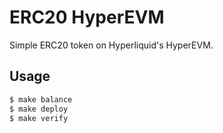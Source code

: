 # ERC20 HyperEVM

Simple ERC20 token on Hyperliquid's HyperEVM.

## Usage

```bash
$ make balance
$ make deploy
$ make verify
```
